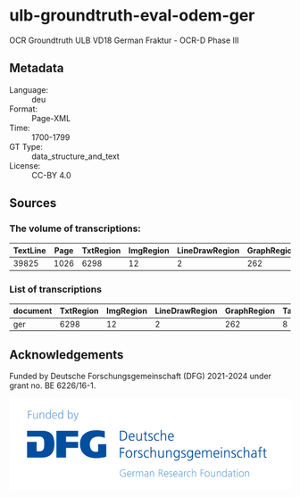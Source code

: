 <div>
   <h1 id="title">ulb-groundtruth-eval-odem-ger</h1>
   <p id="paragraph">OCR Groundtruth ULB VD18 German Fraktur - OCR-D Phase III</p>
   <h2>Metadata</h2>
   <dl class="grid">
      <dt id="Language">Language:</dt>
      <dd>deu</dd>
      <dt id="Format">Format:</dt>
      <dd>Page-XML</dd>
      <dt id="Time">Time:</dt>
      <dd>1700-1799</dd>
      <dt id="GTT">GT Type:</dt>
      <dd>data_structure_and_text</dd>
      <dt id="License">License:</dt>
      <dd>CC-BY 4.0</dd>
   </dl>
   <h2>Sources</h2>
   <h3>The volume of transcriptions:</h3>
   <table id="table_id">
      <thead>
         <tr>
            <th>TextLine</th>
            <th>Page</th>
            <th>TxtRegion</th>
            <th>ImgRegion</th>
            <th>LineDrawRegion</th>
            <th>GraphRegion</th>
            <th>TabRegion</th>
            <th>SepRegion</th>
            <th>MathRegion</th>
            <th>MusicRegion</th>
            <th>NoiseRegion</th>
         </tr>
      </thead>
      <tbody>
         <tr>
            <td>39825</td>
            <td>1026</td>
            <td>6298</td>
            <td>12</td>
            <td>2</td>
            <td>262</td>
            <td>8</td>
            <td>51</td>
            <td>20</td>
            <td>6</td>
            <td>41</td>
         </tr>
      </tbody>
   </table>
   <div id="transcriptions">
      <h3>List of transcriptions</h3>
      <div>
         <table id="table_id" class="display">
            <thead>
               <tr>
                  <th>document</th>
                  <th>TxtRegion</th>
                  <th>ImgRegion</th>
                  <th>LineDrawRegion</th>
                  <th>GraphRegion</th>
                  <th>TabRegion</th>
                  <th>ChartRegion</th>
                  <th>SepRegion</th>
                  <th>MathRegion</th>
                  <th>ChemRegion</th>
                  <th>MusicRegion</th>
                  <th>AdRegion</th>
                  <th>NoiseRegion</th>
                  <th>UnkownRegion</th>
                  <th>CustomRegion</th>
                  <th>TextLine</th>
                  <th>Page</th>
               </tr>
            </thead>
            <tbody>
               <tr>
                  <td>ger</td>
                  <td>6298</td>
                  <td>12</td>
                  <td>2</td>
                  <td>262</td>
                  <td>8</td>
                  <td/>
                  <td>51</td>
                  <td>20</td>
                  <td/>
                  <td>6</td>
                  <td/>
                  <td>41</td>
                  <td/>
                  <td/>
                  <td>39825</td>
                  <td>1026</td>
               </tr>
            </tbody>
         </table>
      </div>
   </div>
   <div id="extent">
      <h2>Acknowledgements</h2>
      <p>Funded by Deutsche Forschungsgemeinschaft (DFG) 2021-2024 under grant no. BE 6226/16-1.</p>
      <img src="assets/dfg_logo_schriftzug_blau_foerderung_en.gif">
   </div>
</div>
